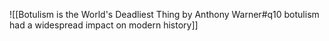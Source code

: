 ![[Botulism is the World's Deadliest Thing by Anthony Warner#q10 botulism had a widespread impact on modern history]]
